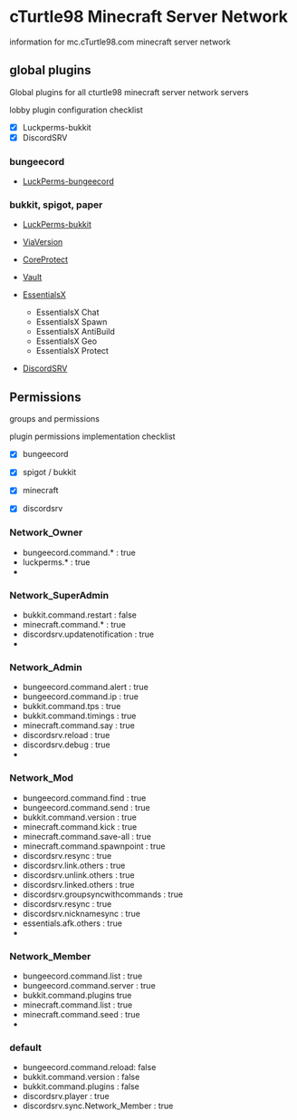 # cTurtle98 Minecraft Server Network

information for mc.cTurtle98.com minecraft server network


## global plugins

Global plugins for all cturtle98 minecraft server network servers

lobby plugin configuration checklist

- [x] Luckperms-bukkit
- [x] DiscordSRV

### bungeecord

* [LuckPerms-bungeecord](https://luckperms.net/download)

### bukkit, spigot, paper

* [LuckPerms-bukkit](https://luckperms.net/download)

* [ViaVersion](https://www.spigotmc.org/resources/viaversion.19254/)

* [CoreProtect](https://www.spigotmc.org/resources/coreprotect.8631/)

* [Vault](https://www.spigotmc.org/resources/vault.34315/)

* [EssentialsX](https://essentialsx.net/downloads.html?branch=stable)
  * EssentialsX Chat
  * EssentialsX Spawn
  * EssentialsX AntiBuild
  * EssentialsX Geo
  * EssentialsX Protect
 * [DiscordSRV](https://www.spigotmc.org/resources/discordsrv.18494/)


## Permissions

groups and permissions

plugin permissions implementation checklist
- [x] bungeecord
- [x] spigot / bukkit
- [x] minecraft
- [x] discordsrv


### Network_Owner
* bungeecord.command.* : true
* luckperms.* : true
* 

### Network_SuperAdmin
* bukkit.command.restart : false
* minecraft.command.* : true
* discordsrv.updatenotification : true
* 

### Network_Admin
* bungeecord.command.alert : true
* bungeecord.command.ip : true
* bukkit.command.tps : true
* bukkit.command.timings : true
* minecraft.command.say	: true
* discordsrv.reload : true
* discordsrv.debug : true
* 

### Network_Mod
* bungeecord.command.find : true
* bungeecord.command.send : true
* bukkit.command.version	: true
* minecraft.command.kick	: true
* minecraft.command.save-all	: true
* minecraft.command.spawnpoint	: true
* discordsrv.resync : true
* discordsrv.link.others : true
* discordsrv.unlink.others : true
* discordsrv.linked.others : true
* discordsrv.groupsyncwithcommands : true
* discordsrv.resync : true
* discordsrv.nicknamesync : true
* essentials.afk.others : true
* 

### Network_Member
* bungeecord.command.list : true
* bungeecord.command.server : true
* bukkit.command.plugins	true
* minecraft.command.list	: true
* minecraft.command.seed	: true
* 

### default
* bungeecord.command.reload: false
* bukkit.command.version	: false
* bukkit.command.plugins	: false
* discordsrv.player : true
* discordsrv.sync.Network_Member : true
